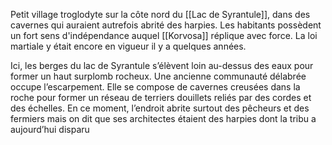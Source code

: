 Petit village troglodyte sur la côte nord du [[Lac de Syrantule]], dans des cavernes qui auraient autrefois abrité des harpies.
Les habitants possèdent un fort sens d'indépendance auquel [[Korvosa]] réplique avec force. La loi martiale y était encore en vigueur il y a quelques années.

Ici, les berges du lac de Syrantule s’élèvent loin au-dessus des eaux pour former un haut surplomb rocheux. Une ancienne communauté délabrée occupe l’escarpement. Elle se compose de cavernes creusées dans la roche pour former un réseau de terriers douillets reliés par des cordes et des échelles. En ce moment, l’endroit abrite surtout des pêcheurs et des fermiers mais on dit que ses architectes étaient des harpies dont la tribu a aujourd’hui disparu